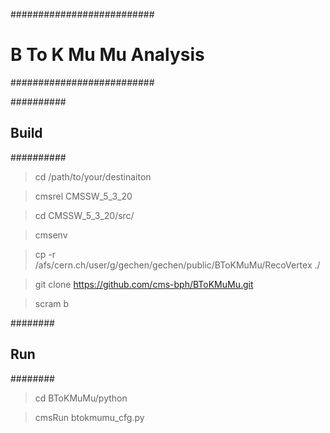 ##########################
# B To K Mu Mu Analysis 
##########################

##########
## Build 
##########

>  cd /path/to/your/destinaiton

>  cmsrel CMSSW_5_3_20

>  cd CMSSW_5_3_20/src/

>  cmsenv

>  cp -r /afs/cern.ch/user/g/gechen/gechen/public/BToKMuMu/RecoVertex ./

>  git clone https://github.com/cms-bph/BToKMuMu.git 

>  scram b

########
## Run 
########

>  cd BToKMuMu/python

>  cmsRun btokmumu_cfg.py 


